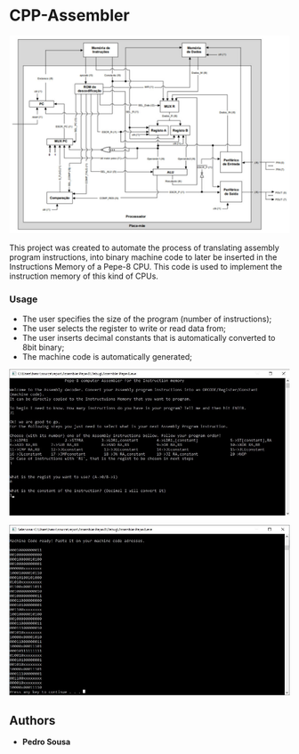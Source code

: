 # CPP-Assembler

![Image description](https://github.com/PedroSousa97/CPP-Assembler/blob/master/Read_imgs/pepe-8.jpg)

This project was created to automate the process of translating assembly program instructions, into binary machine code to later be inserted in the Instructions Memory of a Pepe-8 CPU. This code is used to implement the instruction memory of this kind of CPUs.

### Usage

* The user specifies the size of the program (number of instructions);
* The user selects the register to write or read data from;
* The user inserts decimal constants that is automatically converted to 8bit binary;
* The machine code is automatically generated;

![Image description](https://github.com/PedroSousa97/CPP-Assembler/blob/master/Read_imgs/assembler1.jpg)


![Image description](https://github.com/PedroSousa97/CPP-Assembler/blob/master/Read_imgs/assembler2.jpg)


## Authors

* **Pedro Sousa**

